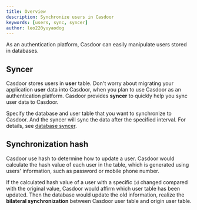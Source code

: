 ```yaml
---
title: Overview
description: Synchronize users in Casdoor
keywords: [users, sync, syncer]
author: leo220yuyaodog
---
```


As an authentication platform, Casdoor can easily manipulate users stored in databases.

## Syncer

Casdoor stores users in **user** table. Don't worry about migrating your application **user** data into Casdoor, when you plan to use Casdoor as an authentication platform. Casdoor provides **syncer** to quickly help you sync user data to Casdoor.

Specify the database and user table that you want to synchronize to Casdoor. And the syncer will sync the data after the specified interval. For details, see [database syncer](/docs/syncer/Database).

## Synchronization hash

Casdoor use hash to determine how to update a user. Casdoor would calculate the hash value of each user in the table, which is generated using users' information, such as password or mobile phone number. 

If the calculated hash value of a user with a specific `Id` changed compared with the original value, Casdoor would affirm which user table has been updated. Then the database would update the old information, realize the **bilateral synchronization** between Casdoor user table and origin user table.

